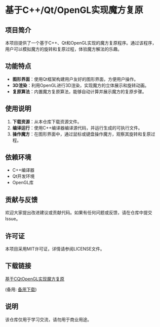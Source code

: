 # 基于C++/Qt/OpenGL实现魔方复原

## 项目简介

本项目提供了一个基于C++、Qt和OpenGL实现的魔方复原程序。通过该程序，用户可以模拟魔方的旋转和复原过程，体验魔方解法的乐趣。

## 功能特点

- **图形界面**：使用Qt框架构建用户友好的图形界面，方便用户操作。
- **3D渲染**：利用OpenGL进行3D渲染，实现魔方的立体展示和旋转动画。
- **复原算法**：内置魔方复原算法，能够自动计算并展示魔方的复原步骤。

## 使用说明

1. **下载资源**：从本仓库下载资源文件。
2. **编译运行**：使用C++编译器编译源代码，并运行生成的可执行文件。
3. **操作魔方**：在图形界面中，通过鼠标或键盘操作魔方，观察其旋转和复原过程。

## 依赖环境

- C++编译器
- Qt开发环境
- OpenGL库

## 贡献与反馈

欢迎大家提出改进建议或贡献代码。如果有任何问题或反馈，请在仓库中提交Issue。

## 许可证

本项目采用MIT许可证，详情请参阅LICENSE文件。

## 下载链接
[基于CQtOpenGL实现魔方复原](https://pan.quark.cn/s/ca651042ff1e) 

(备用: [备用下载](https://pan.baidu.com/s/1CUW8wz6U311BQZUi7YpkJg?pwd=1234))

## 说明

该仓库仅用于学习交流，请勿用于商业用途。
